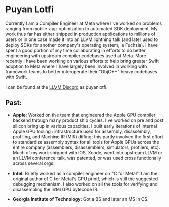 # Puyan Lotfi

Currently I am a Compiler Engineer at Meta where I've worked on problems ranging from mobile-app optimization to automated SDK deployment. My work thus far has either shipped in production applications to millions of users or in one case made it into an LLVM lightning talk (and later used to deploy SDKs for another company's operating system, ie Fuchsia). I have spent a good portion of my time collaborating in efforts to do better engineering with upstream compiler codebases used at Meta. More recently I have been working on various efforts to help bring greater Swift adoption to Meta where I have largely been involved in working with framework teams to better interoperate their "ObjC++" heavy codebases with Swift.

I can be found at the [LLVM Discord](https://discord.gg/xS7Z362) as puyanlotfi.

## Past:

* **Apple:** Worked on the team that engineered the Apple GPU compiler backend through many product ship cycles. I've worked on pre and post silicon bring up in various capacities. I built early iterations of internal Apple GPU tooling+infrastructure used for assembly, disassembly, profiling, and Machine IR (MIR) diffing; this partly involved the first effort to standardize assembly syntax for all tools for Apple GPUs across the entire company (assemblers, disassemblers, simulators, profilers, etc). Much of my work shipped with iOS, Xcode, went into upstream LLVM or an LLVM conference talk, was patented, or was used cross functionally across several orgs. 

* **Intel:** Briefly worked as a compiler engineer on "C for Metal". I am the original author of C for Metal's GPU printf, which is still the suggested debugging mechanism. I also worked on all the tools for verifying and disassembling the Intel GPU bytecode IR. 

* **Georgia Institute of Technology:** Got a BS and later an MS in CS.
